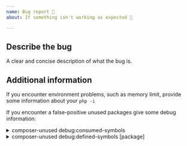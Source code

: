 ```yaml
---
name: Bug report 🐛
about: If something isn't working as expected 🤔

---
```


## Describe the bug
A clear and concise description of what the bug is.

## Additional information
If you encounter environment problems, such as memory limit, provide some information
about your `php -i`

If you encounter a false-positive unused packages give some debug information:

<details>
  <summary>composer-unused debug:consumed-symbols</summary>
  ```
  <output from command>
  ```
</details>

<details>
  <summary>composer-unused debug:defined-symbols [package]</summary>
  ```
  <output from command>
  ```
</details>
